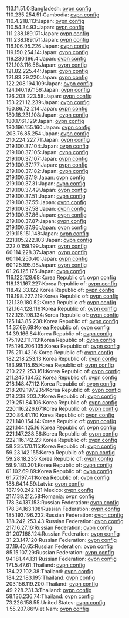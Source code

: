 113.11.51.0:Bangladesh: [ovpn config](vpn/113_11_51_0.ovpn)  
110.235.254.51:Cambodia: [ovpn config](vpn/110_235_254_51.ovpn)  
110.4.218.113:Japan: [ovpn config](vpn/110_4_218_113.ovpn)  
110.54.34.93:Japan: [ovpn config](vpn/110_54_34_93.ovpn)  
111.238.189.171:Japan: [ovpn config](vpn/111_238_189_171.ovpn)  
111.238.189.171:Japan: [ovpn config](vpn/111_238_189_171.ovpn)  
118.106.95.226:Japan: [ovpn config](vpn/118_106_95_226.ovpn)  
119.150.254.14:Japan: [ovpn config](vpn/119_150_254_14.ovpn)  
119.230.196.4:Japan: [ovpn config](vpn/119_230_196_4.ovpn)  
121.103.116.56:Japan: [ovpn config](vpn/121_103_116_56.ovpn)  
121.82.225.44:Japan: [ovpn config](vpn/121_82_225_44.ovpn)  
121.83.29.220:Japan: [ovpn config](vpn/121_83_29_220.ovpn)  
122.208.194.109:Japan: [ovpn config](vpn/122_208_194_109.ovpn)  
124.140.197.156:Japan: [ovpn config](vpn/124_140_197_156.ovpn)  
126.203.223.58:Japan: [ovpn config](vpn/126_203_223_58.ovpn)  
153.221.12.239:Japan: [ovpn config](vpn/153_221_12_239.ovpn)  
160.86.72.214:Japan: [ovpn config](vpn/160_86_72_214.ovpn)  
180.16.231.108:Japan: [ovpn config](vpn/180_16_231_108.ovpn)  
180.17.61.129:Japan: [ovpn config](vpn/180_17_61_129.ovpn)  
180.196.155.160:Japan: [ovpn config](vpn/180_196_155_160.ovpn)  
203.76.85.254:Japan: [ovpn config](vpn/203_76_85_254.ovpn)  
210.224.227.71:Japan: [ovpn config](vpn/210_224_227_71.ovpn)  
219.100.37.104:Japan: [ovpn config](vpn/219_100_37_104.ovpn)  
219.100.37.105:Japan: [ovpn config](vpn/219_100_37_105.ovpn)  
219.100.37.107:Japan: [ovpn config](vpn/219_100_37_107.ovpn)  
219.100.37.177:Japan: [ovpn config](vpn/219_100_37_177.ovpn)  
219.100.37.182:Japan: [ovpn config](vpn/219_100_37_182.ovpn)  
219.100.37.19:Japan: [ovpn config](vpn/219_100_37_19.ovpn)  
219.100.37.31:Japan: [ovpn config](vpn/219_100_37_31.ovpn)  
219.100.37.49:Japan: [ovpn config](vpn/219_100_37_49.ovpn)  
219.100.37.51:Japan: [ovpn config](vpn/219_100_37_51.ovpn)  
219.100.37.55:Japan: [ovpn config](vpn/219_100_37_55.ovpn)  
219.100.37.58:Japan: [ovpn config](vpn/219_100_37_58.ovpn)  
219.100.37.86:Japan: [ovpn config](vpn/219_100_37_86.ovpn)  
219.100.37.87:Japan: [ovpn config](vpn/219_100_37_87.ovpn)  
219.100.37.96:Japan: [ovpn config](vpn/219_100_37_96.ovpn)  
219.115.151.148:Japan: [ovpn config](vpn/219_115_151_148.ovpn)  
221.105.222.103:Japan: [ovpn config](vpn/221_105_222_103.ovpn)  
222.0.159.199:Japan: [ovpn config](vpn/222_0_159_199.ovpn)  
60.114.228.37:Japan: [ovpn config](vpn/60_114_228_37.ovpn)  
60.114.250.40:Japan: [ovpn config](vpn/60_114_250_40.ovpn)  
60.125.195.98:Japan: [ovpn config](vpn/60_125_195_98.ovpn)  
61.26.125.175:Japan: [ovpn config](vpn/61_26_125_175.ovpn)  
116.122.128.68:Korea Republic of: [ovpn config](vpn/116_122_128_68.ovpn)  
118.131.167.227:Korea Republic of: [ovpn config](vpn/118_131_167_227.ovpn)  
118.42.33.122:Korea Republic of: [ovpn config](vpn/118_42_33_122.ovpn)  
119.198.227.219:Korea Republic of: [ovpn config](vpn/119_198_227_219.ovpn)  
121.139.180.52:Korea Republic of: [ovpn config](vpn/121_139_180_52.ovpn)  
121.164.128.116:Korea Republic of: [ovpn config](vpn/121_164_128_116.ovpn)  
122.128.198.134:Korea Republic of: [ovpn config](vpn/122_128_198_134.ovpn)  
125.143.85.238:Korea Republic of: [ovpn config](vpn/125_143_85_238.ovpn)  
14.37.69.69:Korea Republic of: [ovpn config](vpn/14_37_69_69.ovpn)  
14.39.166.84:Korea Republic of: [ovpn config](vpn/14_39_166_84.ovpn)  
175.192.111.113:Korea Republic of: [ovpn config](vpn/175_192_111_113.ovpn)  
175.196.206.135:Korea Republic of: [ovpn config](vpn/175_196_206_135.ovpn)  
175.211.42.16:Korea Republic of: [ovpn config](vpn/175_211_42_16.ovpn)  
182.218.253.13:Korea Republic of: [ovpn config](vpn/182_218_253_13.ovpn)  
183.99.115.65:Korea Republic of: [ovpn config](vpn/183_99_115_65.ovpn)  
210.222.253.161:Korea Republic of: [ovpn config](vpn/210_222_253_161.ovpn)  
211.245.134.52:Korea Republic of: [ovpn config](vpn/211_245_134_52.ovpn)  
218.148.47.112:Korea Republic of: [ovpn config](vpn/218_148_47_112.ovpn)  
218.209.197.235:Korea Republic of: [ovpn config](vpn/218_209_197_235.ovpn)  
218.238.203.7:Korea Republic of: [ovpn config](vpn/218_238_203_7.ovpn)  
219.251.84.106:Korea Republic of: [ovpn config](vpn/219_251_84_106.ovpn)  
220.116.226.67:Korea Republic of: [ovpn config](vpn/220_116_226_67.ovpn)  
220.86.41.110:Korea Republic of: [ovpn config](vpn/220_86_41_110.ovpn)  
221.140.154.14:Korea Republic of: [ovpn config](vpn/221_140_154_14.ovpn)  
221.144.125.16:Korea Republic of: [ovpn config](vpn/221_144_125_16.ovpn)  
221.147.238.56:Korea Republic of: [ovpn config](vpn/221_147_238_56.ovpn)  
222.116.142.23:Korea Republic of: [ovpn config](vpn/222_116_142_23.ovpn)  
58.235.170.115:Korea Republic of: [ovpn config](vpn/58_235_170_115.ovpn)  
59.23.142.155:Korea Republic of: [ovpn config](vpn/59_23_142_155.ovpn)  
59.28.18.235:Korea Republic of: [ovpn config](vpn/59_28_18_235.ovpn)  
59.9.180.201:Korea Republic of: [ovpn config](vpn/59_9_180_201.ovpn)  
61.102.69.89:Korea Republic of: [ovpn config](vpn/61_102_69_89.ovpn)  
61.77.197.41:Korea Republic of: [ovpn config](vpn/61_77_197_41.ovpn)  
188.64.14.59:Latvia: [ovpn config](vpn/188_64_14_59.ovpn)  
187.190.242.121:Mexico: [ovpn config](vpn/187_190_242_121.ovpn)  
217.138.212.58:Romania: [ovpn config](vpn/217_138_212_58.ovpn)  
178.34.137.153:Russian Federation: [ovpn config](vpn/178_34_137_153.ovpn)  
178.34.163.108:Russian Federation: [ovpn config](vpn/178_34_163_108.ovpn)  
185.193.196.232:Russian Federation: [ovpn config](vpn/185_193_196_232.ovpn)  
188.242.253.43:Russian Federation: [ovpn config](vpn/188_242_253_43.ovpn)  
217.16.27.16:Russian Federation: [ovpn config](vpn/217_16_27_16.ovpn)  
31.207.168.124:Russian Federation: [ovpn config](vpn/31_207_168_124.ovpn)  
31.23.147.120:Russian Federation: [ovpn config](vpn/31_23_147_120.ovpn)  
37.19.40.65:Russian Federation: [ovpn config](vpn/37_19_40_65.ovpn)  
85.15.107.29:Russian Federation: [ovpn config](vpn/85_15_107_29.ovpn)  
94.181.44.131:Russian Federation: [ovpn config](vpn/94_181_44_131.ovpn)  
171.5.47.61:Thailand: [ovpn config](vpn/171_5_47_61.ovpn)  
184.22.102.38:Thailand: [ovpn config](vpn/184_22_102_38.ovpn)  
184.22.183.195:Thailand: [ovpn config](vpn/184_22_183_195.ovpn)  
203.156.119.200:Thailand: [ovpn config](vpn/203_156_119_200.ovpn)  
49.228.231.3:Thailand: [ovpn config](vpn/49_228_231_3.ovpn)  
58.136.236.74:Thailand: [ovpn config](vpn/58_136_236_74.ovpn)  
73.226.158.55:United States: [ovpn config](vpn/73_226_158_55.ovpn)  
1.55.207.86:Viet Nam: [ovpn config](vpn/1_55_207_86.ovpn)  
